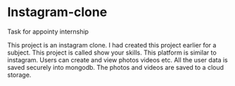 # Instagram-clone
Task for appointy internship

This project is an instagram clone. I had created this project earlier for a subject. This project is called show your skills. This platform is similar to instagram. Users can create and view photos videos etc. All the user data is saved securely into mongodb. The photos and videos are saved to a cloud storage.
